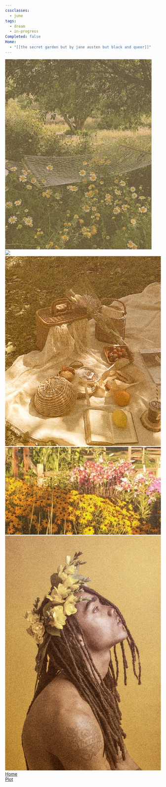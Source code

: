 ```yaml
---
cssclasses:
  - june
tags:
  - dream
  - in-progress
Completed: false
Home:
  - "[[𝚝𝚑𝚎 𝚜𝚎𝚌𝚛𝚎𝚝 𝚐𝚊𝚛𝚍𝚎𝚗 𝚋𝚞𝚝 𝚋𝚢 𝚓𝚊𝚗𝚎 𝚊𝚞𝚜𝚝𝚎𝚗 𝚋𝚞𝚝 𝚋𝚕𝚊𝚌𝚔 𝚊𝚗𝚍 𝚚𝚞𝚎𝚎𝚛]]"
---
```

<div class="june-moodboard">
	<div class="image-1"><img src="https://raw.githubusercontent.com/lunaria79/Jackalupes-Corner/main/01%20Dream%20Journal/Dreams/03%20The%20Secret%20Garden/00%20Images/June/hammock.jpg?token=GHSAT0AAAAAACTLK7POXUFWDE4RP3M3F3XUZTODIOQ"></div>  
	<div class="image-2"><img src="https://raw.githubusercontent.com/lunaria79/Jackalupes-Corner/main/01%20Dream%20Journal/Dreams/03%20The%20Secret%20Garden/00%20Images/June/sunflower%20field.jpg?token=GHSAT0AAAAAACTLK7PP3DLA4L2GX52TM4U4ZTODIRQ"></div>
	<div class="moodboard-box box-1"></div>
	<div class="moodboard-box box-2"></div>
	<div class="moodboard-box box-3"></div>
	<div class="moodboard-box box-4"></div>
	<div class="image-3"><img src="https://raw.githubusercontent.com/lunaria79/Jackalupes-Corner/main/01%20Dream%20Journal/Dreams/03%20The%20Secret%20Garden/00%20Images/June/picnic.jpg?token=GHSAT0AAAAAACTLK7PPG65DHP6NE7WE4L22ZTODIUA"></div>
	<div class="image-4"><img src="https://raw.githubusercontent.com/lunaria79/Jackalupes-Corner/main/01%20Dream%20Journal/Dreams/03%20The%20Secret%20Garden/00%20Images/June/flower%20fence.jpg?token=GHSAT0AAAAAACTLK7PORRQZI2LQ53TIAYX4ZTODJPQ"></div>
	<div class="image-5"><img src="https://raw.githubusercontent.com/lunaria79/Jackalupes-Corner/main/01%20Dream%20Journal/Dreams/03%20The%20Secret%20Garden/00%20Images/June/june.png?token=GHSAT0AAAAAACTLK7POTWX33JUTYVWIRTVWZTODJTA"></div>
	<div class="june-links">
		<div class="nav-item"><a href="Dream Journal Home Page" class="internal-link" >Home</a></div>
		<div class="nav-item"><a href="Dream Journal Home Page" class="internal-link" >Plot</a></div>
	</div>
</div>